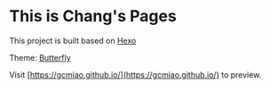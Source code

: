 # This is Chang's Pages

This project is built based on [Hexo](https://hexo.io/)

Theme: [Butterfly](https://github.com/gcmiao/hexo-theme-butterfly)

Visit [https://gcmiao.github.io/](https://gcmiao.github.io/) to preview.
